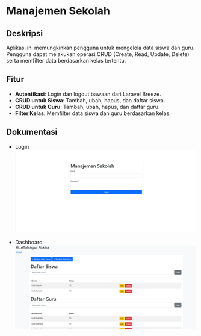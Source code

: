 # Manajemen Sekolah

## Deskripsi
Aplikasi ini memungkinkan pengguna untuk mengelola data siswa dan guru. Pengguna dapat melakukan operasi CRUD (Create, Read, Update, Delete) serta memfilter data berdasarkan kelas tertentu.

## Fitur
- **Autentikasi**: Login dan logout bawaan dari Laravel Breeze.
- **CRUD untuk Siswa**: Tambah, ubah, hapus, dan daftar siswa.
- **CRUD untuk Guru**: Tambah, ubah, hapus, dan daftar guru.
- **Filter Kelas**: Memfilter data siswa dan guru berdasarkan kelas.

## Dokumentasi
- Login
![Login Page](public\img\login.png)

- Dashboard
![Dashboard Page](public\img\dashboard.png)
